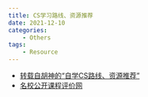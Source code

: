 ```yaml
---
title: CS学习路线、资源推荐
date: 2021-12-10
categories: 
    - Others
tags:  
    - Resource
---
```



- [转载自胡神的“自学CS路线、资源推荐”](https://conanhujinming.github.io/post/how_to_learn_cs/)
- [名校公开课程评价网
](https://conanhujinming.github.io/comments-for-awesome-courses/)
